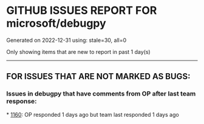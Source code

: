 
# GITHUB ISSUES REPORT FOR microsoft/debugpy


Generated on 2022-12-31 using: stale=30, all=0


Only showing items that are new to report in past 1 day(s)


---

## FOR ISSUES THAT ARE NOT MARKED AS BUGS:


### Issues in debugpy that have comments from OP after last team response:


\* [1160](https://github.com/microsoft/debugpy/issues/1160 "debugger not finding venv locations (the python311.zip problem)"): OP responded 1 days ago but team last responded 1 days ago
